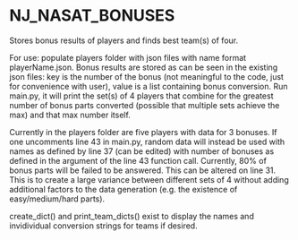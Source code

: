# NJ_NASAT_BONUSES
Stores bonus results of players and finds best team(s) of four.

For use: populate players folder with json files with name format playerName.json. 
Bonus results are stored as can be seen in the existing json files: key is the number of the bonus (not meaningful to the code, just for convenience with user), value is a list containing bonus conversion.
Run main.py, it will print the set(s) of 4 players that combine for the greatest number of bonus parts converted (possible that multiple sets achieve the max) and that max number itself.

Currently in the players folder are five players with data for 3 bonuses. If one uncomments line 43 in main.py, random data will instead be used with names as defined by line 37 (can be edited) with number of bonuses as defined in the argument of the line 43 function call. Currently, 80% of bonus parts will be failed to be answered. This can be altered on line 31. This is to create a large variance between different sets of 4 without adding additional factors to the data generation (e.g. the existence of easy/medium/hard parts).

create_dict() and print_team_dicts() exist to display the names and invidividual conversion strings for teams if desired.
